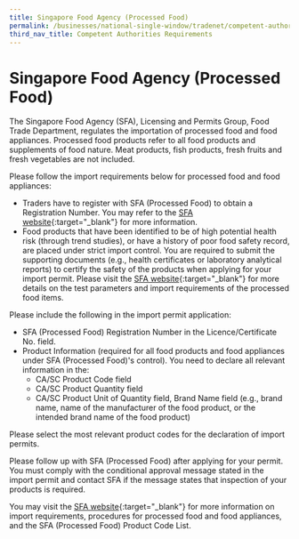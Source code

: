 ```yaml
---
title: Singapore Food Agency (Processed Food)
permalink: /businesses/national-single-window/tradenet/competent-authorities-requirements/SFA-Processed-Food
third_nav_title: Competent Authorities Requirements
---
```


# Singapore Food Agency (Processed Food)

The Singapore Food Agency (SFA), Licensing and Permits Group, Food Trade Department, regulates the importation of processed food and food appliances. Processed food products refer to all food products and supplements of food nature. Meat products, fish products, fresh fruits and fresh vegetables are not included.

Please follow the import requirements below for processed food and food appliances:

-   Traders have to register with SFA (Processed Food) to obtain a Registration Number. You may refer to the [SFA website](http://www.sfa.gov.sg/){:target="_blank"} for more information.
-   Food products that have been identified to be of high potential health risk (through trend studies), or have a history of poor food safety record, are placed under strict import control. You are required to submit the supporting documents (e.g., health certificates or laboratory analytical reports) to certify the safety of the products when applying for your import permit. Please visit the [SFA website](http://www.sfa.gov.sg/){:target="_blank"} for more details on the test parameters and import requirements of the processed food items.

 
Please include the following in the import permit application:

- SFA (Processed Food) Registration Number in the Licence/Certificate No. field.
- Product Information (required for all food products and food appliances under SFA (Processed Food)'s control). You need to declare all relevant information in the:
  - CA/SC Product Code field
  - CA/SC Product Quantity field
  - CA/SC Product Unit of Quantity field, Brand Name field (e.g., brand name, name of the manufacturer of the food product, or the intended brand name of the food product)

Please select the most relevant product codes for the declaration of import permits.

Please follow up with SFA (Processed Food) after applying for your permit. You must comply with the conditional approval message stated in the import permit and contact SFA if the message states that inspection of your products is required.

You may visit the [SFA website](http://www.sfa.gov.sg/){:target="_blank"} for more information on import requirements, procedures for processed food and food appliances, and the SFA (Processed Food) Product Code List.
